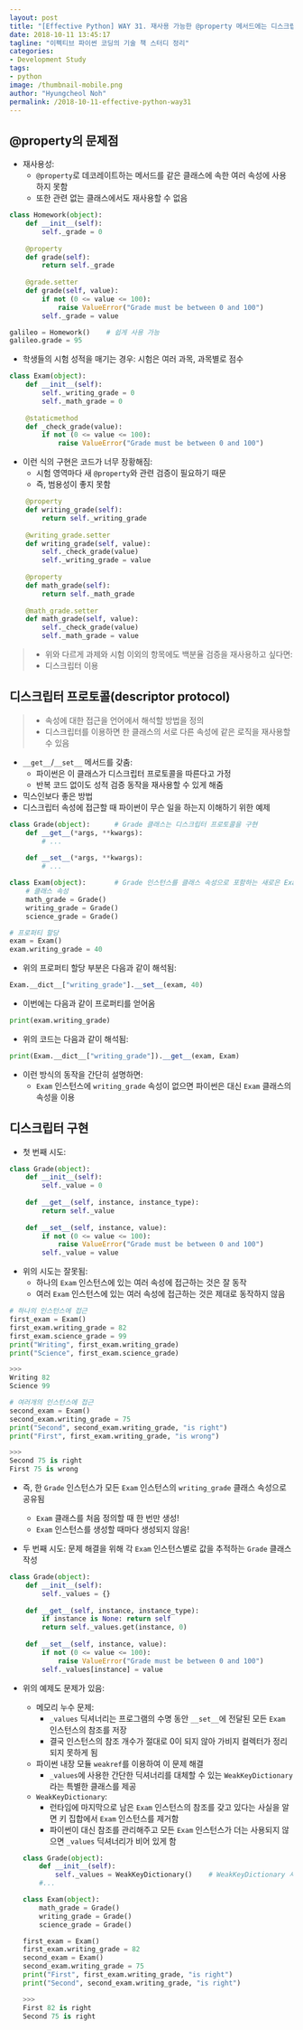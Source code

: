 ```yaml
---
layout: post
title: "[Effective Python] WAY 31. 재사용 가능한 @property 메서드에는 디스크립터를 사용하자"
date: 2018-10-11 13:45:17
tagline: "이펙티브 파이썬 코딩의 기술 책 스터디 정리"
categories:
- Development Study
tags:
- python
image: /thumbnail-mobile.png
author: "Hyungcheol Noh"
permalink: /2018-10-11-effective-python-way31
---
```


## @property의 문제점
- 재사용성:
  - `@property`로 데코레이트하는 메서드를 같은 클래스에 속한 여러 속성에 사용하지 못함
  - 또한 관련 없는 클래스에서도 재사용할 수 없음

```python
class Homework(object):
    def __init__(self):
        self._grade = 0
        
    @property
    def grade(self):
        return self._grade
    
    @grade.setter
    def grade(self, value):
        if not (0 <= value <= 100):
            raise ValueError("Grade must be between 0 and 100")
        self._grade = value

galileo = Homework()    # 쉽게 사용 가능
galileo.grade = 95
```

- 학생들의 시험 성적을 매기는 경우: 시험은 여러 과목, 과목별로 점수

```python
class Exam(object):
    def __init__(self):
        self._writing_grade = 0
        self._math_grade = 0
    
    @staticmethod
    def _check_grade(value):
        if not (0 <= value <= 100):
            raise ValueError("Grade must be between 0 and 100")
```

- 이런 식의 구현은 코드가 너무 장황해짐:
  - 시험 영역마다 새 `@property`와 관련 검증이 필요하기 때문
  - 즉, 범용성이 좋지 못함

```python
    @property
    def writing_grade(self):
        return self._writing_grade
        
    @writing_grade.setter
    def writing_grade(self, value):
        self._check_grade(value)
        self._writing_grade = value
    
    @property
    def math_grade(self):
        return self._math_grade
    
    @math_grade.setter
    def math_grade(self, value):
        self._check_grade(value)
        self._math_grade = value
```

>- 위와 다르게 과제와 시험 이외의 항목에도 백분율 검증을 재사용하고 싶다면:
>  - 디스크립터 이용

## 디스크립터 프로토콜(descriptor protocol)
>- 속성에 대한 접근을 언어에서 해석할 방법을 정의
>  - 디스크립터를 이용하면 한 클래스의 서로 다른 속성에 같은 로직을 재사용할 수 있음
- `__get__`/`__set__` 메서드를 갖춤:
  - 파이썬은 이 클래스가 디스크립터 프로토콜을 따른다고 가정
  - 반복 코드 없이도 성적 검증 동작을 재사용할 수 있게 해줌
- 믹스인보다 좋은 방법
- 디스크립터 속성에 접근할 때 파이썬이 무슨 일을 하는지 이해하기 위한 예제

```python
class Grade(object):      # Grade 클래스는 디스크립터 프로토콜을 구현
    def __get__(*args, **kwargs):
        # ...
    
    def __set__(*args, **kwargs):
        # ...

class Exam(object):       # Grade 인스턴스를 클래스 속성으로 포함하는 새로은 Exam 클래스 정의
    # 클래스 속성
    math_grade = Grade()
    writing_grade = Grade()
    science_grade = Grade()

# 프로퍼티 할당
exam = Exam()
exam.writing_grade = 40
```

- 위의 프로퍼티 할당 부분은 다음과 같이 해석됨:

```python
Exam.__dict__["writing_grade"].__set__(exam, 40)
```

- 이번에는 다음과 같이 프로퍼티를 얻어옴

```python
print(exam.writing_grade)
```

- 위의 코드는 다음과 같이 해석됨:

```python
print(Exam.__dict__["writing_grade"]).__get__(exam, Exam)
```

- 이런 방식의 동작을 간단히 설명하면:
  - `Exam` 인스턴스에 `writing_grade` 속성이 없으면 파이썬은 대신 `Exam` 클래스의 속성을 이용

## 디스크립터 구현
- 첫 번째 시도:

```python
class Grade(object):
    def __init__(self):
        self._value = 0
    
    def __get__(self, instance, instance_type):
        return self._value
    
    def __set__(self, instance, value):
        if not (0 <= value <= 100):
            raise ValueError("Grade must be between 0 and 100")
        self._value = value
```

- 위의 시도는 잘못됨:
  - 하나의 `Exam` 인스턴스에 있는 여러 속성에 접근하는 것은 잘 동작
  - 여러 `Exam` 인스턴스에 있는 여러 속성에 접근하는 것은 제대로 동작하지 않음
  
```python
# 하나의 인스턴스에 접근
first_exam = Exam()
first_exam.writing_grade = 82
first_exam.science_grade = 99
print("Writing", first_exam.writing_grade)
print("Science", first_exam.science_grade)

>>>
Writing 82
Science 99
```

```python
# 여러개의 인스턴스에 접근
second_exam = Exam()
second_exam.writing_grade = 75
print("Second", second_exam.writing_grade, "is right")
print("First", first_exam.writing_grade, "is wrong")

>>>
Second 75 is right
First 75 is wrong
```

- 즉, 한 `Grade` 인스턴스가 모든 `Exam` 인스턴스의 `writing_grade` 클래스 속성으로 공유됨
  - `Exam` 클래스를 처음 정의할 때 한 번만 생성!
  - `Exam` 인스턴스를 생성할 때마다 생성되지 않음!

- 두 번째 시도: 문제 해결을 위해 각 `Exam` 인스턴스별로 값을 추적하는 `Grade` 클래스 작성

```python
class Grade(object):
    def __init__(self):
        self._values = {}
        
    def __get__(self, instance, instance_type):
        if instance is None: return self
        return self._values.get(instance, 0)
    
    def __set__(self, instance, value):
        if not (0 <= value <= 100):
            raise ValueError("Grade must be between 0 and 100")
        self._values[instance] = value
```

- 위의 예제도 문제가 있음:
  - 메모리 누수 문제:
    - `_values` 딕셔너리는 프로그램의 수명 동안 `__set__`에 전달된 모든 `Exam` 인스턴스의 참조를 저장
    - 결국 인스턴스의 참조 개수가 절대로 0이 되지 않아 가비지 컬렉터가 정리되지 못하게 됨
  - 파이썬 내장 모듈 `weakref`를 이용하여 이 문제 해결
    - `_values`에 사용한 간단한 딕셔너리를 대체할 수 있는 `WeakKeyDictionary`라는 특별한 클래스를 제공
  - `WeakKeyDictionary`:
    - 런타임에 마지막으로 남은 `Exam` 인스턴스의 참조를 갖고 있다는 사실을 알면 키 집합에서 `Exam` 인스턴스를 제거함
    - 파이썬이 대신 참조를 관리해주고 모든 `Exam` 인스턴스가 더는 사용되지 않으면 `_values` 딕셔너리가 비어 있게 함
    
  ```python
  class Grade(object):
      def __init__(self):
          self._values = WeakKeyDictionary()    # WeakKeyDictionary 사용
      #...
  
  class Exam(object):
      math_grade = Grade()
      writing_grade = Grade()
      science_grade = Grade()
  
  first_exam = Exam()
  first_exam.writing_grade = 82
  second_exam = Exam()
  second_exam.writing_grade = 75
  print("First", first_exam.writing_grade, "is right")
  print("Second", second_exam.writing_grade, "is right")
  
  >>>
  First 82 is right
  Second 75 is right
  ```
